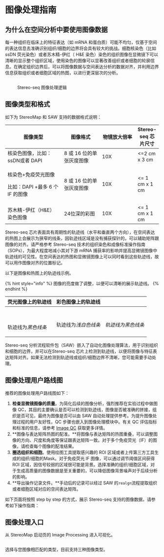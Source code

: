 # 图像处理指南

## 为什么在空间分析中要使用图像数据

每一种组织在临床上的特征表达（如 mRNA 和蛋白质）可能不均匀，仅基于空间的表达信息去准确识别组织/细胞的边界将会具有较大的挑战。细胞核染色（比如 ssDN 荧光染色）或者苏木精-伊红（ H&E 染色）染色的组织图像在显微镜下可以清晰的显示整个组织区域，使用染色的图像可以显著改善组织或者细胞的轮廓信息。在确定组织边界后，可以将图像数据与空间表达分析的数据对齐，并利用边界信息获取组织或者细胞区域的热图，以进行更深层次的分析。

<figure><img src="../../img/Basic Stereo-seq image processing logic (1).png" alt=""><figcaption><p> Stereo-seq 图像处理逻辑</p></figcaption></figure>

## 图像类型和格式

如下为 StereoMap 和 SAW 支持的数据格式说明：

<table><thead><tr><th width="231">图像类型</th><th width="160">图像格式</th><th width="141">物镜放大倍率</th><th>Stereo-seq 芯片尺寸</th></tr></thead><tbody><tr><td>核染色图像，比如：ssDN或者 DAPI</td><td>8 或 16 位的单张灰度图像</td><td>10X</td><td>&#x3C;=2 cm x 3 cm</td></tr><tr><td><p>核染色+免疫荧光图像</p><p>比如：DAPI +最多 6 个 IF 的图像</p></td><td>8 或 16 位的单张灰度图像</td><td>10X</td><td>&#x3C;= 1 cm x 1 cm</td></tr><tr><td>苏木精-伊红（H&#x26;E）染色图像</td><td>24位深的彩图</td><td>10X</td><td>&#x3C;= 1 cm x 1 cm</td></tr></tbody></table>

Stereo-seq 芯片表面具有周期性的轨迹线（水平和垂直两个方向），在空间表达的热图上会展示为狭窄的线条，因轨迹线区域是没有捕获探针的，可以辅助矩阵跟图像的对齐。请严格参考 Stereo-seq 技术的组织染色和成像标准操作指南（SOPs），为最大程度地减小其对下游 mRNA 捕获率的影响并提高显微镜图像中轨迹线的可见性。在空间表达的热图和显微镜图像上可以同时看到这些轨迹线，故可以用作图像对齐的位置标记。

以下是图像和热图上的轨迹线示例。

{% hint style="info" %}
图像的亮度做了调整，以便可以清晰的展示轨迹线。
{% endhint %}

| 荧光图像上的轨迹线                                                                                                                           | 彩色图像上的轨迹线                                                                                             |                                                                                                                |
| ----------------------------------------------------------------------------------------------------------------------------------- | ----------------------------------------------------------------------------------------------------- | -------------------------------------------------------------------------------------------------------------- |
| <p><img src="../../img/fluorescence_image_track_lines.png" alt="" data-size="original"></p><p><br>轨迹线为<em>黑色线条</em></p> | <p><img src="../../img/color_image_track_lines.png" alt=""><br><br>轨迹线为<em>浅白色线条</em></p> | <p><img src="../../img/bin1_density_heat_map_track_lines.png" alt=""><br><br><em>轨迹线为黑色线条</em></p> |

Stereo-seq 分析流程软件包（SAW）嵌入了自动化图像处理算法，用于识别组织和细胞的边界，并可以在Stereo-seq 芯片上检测到轨迹线，以便将图像与特征表达矩阵对齐。如果无法检测到轨迹线或组织/细胞边界不清晰，您可能需要手动处理。

## 图像处理用户路线图

推荐的图像处理用户路线图如下：

1. **检查显微镜图像的质量**。为简化后续的图像分析，强烈推荐在实验过程中做图像 QC，其目的主要确认是否可以检测到轨迹线，图像是否被准确的拼接，组织是否可见，最终为图像是否可以由 SAW 自动处理提供参考。为提升图像处理过程的用户友好性，QC 步骤也嵌入到图像处理模块中。有关 QC 评估指标和标准的信息，请参考 [Image QC](../xiao-gong-ju-zhi-nan/tu-xiang-zhi-kong-image-qc.md) 获取更多详情。
2. **图像与表达矩阵热图的配准。**将图像与表达矩阵的热图重叠，可以调整图像的方向、尺度和角度等保证跟表达矩阵一致。对于多个免疫荧光（IF）的图像，请检查每个图像的配准结果。
3. **圈选组织和细胞**。使用绘图工具提取感兴趣的 ROI 区域或者上传第三方工具生成的组织/细胞的Mask。对于免疫荧光 IF 图像，可以通过调节阈值区间获得 ROI 区域，因信号较弱的区域很可能是背景。选择准确的组织/细胞区域，对于生成高质量的图像数据是至关重要的，可以降低图像背景噪声对于后续分析的影响。
4. **导出操作记录文件。**手动后的记录可以经过 SAW 的`realgn`流程提取组织或者细胞区域对应的空间表达矩阵。

如下页面将按照 step by step 的方式，展示 Stereo-seq 支持的图像数据，请参考如下操作指南：

## 图像处理入口

从 StereoMap 启动页的 Image Processing 进入可视化。

<figure><img src="../../img/home page-IP.png" alt=""><figcaption></figcaption></figure>

选择与您图像相匹配的类型，目前支持三种图像类型。

<figure><img src="../../img/IP step1 (1).png" alt=""><figcaption></figcaption></figure>
